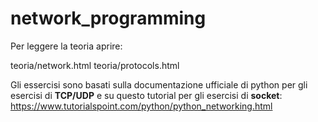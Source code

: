 # network_programming
Per leggere la teoria aprire:

teoria/network.html
teoria/protocols.html

Gli essercisi sono basati sulla documentazione ufficiale di python per gli esercisi di __TCP/UDP__ e su questo tutorial per gli esercisi di __socket__:
https://www.tutorialspoint.com/python/python_networking.html